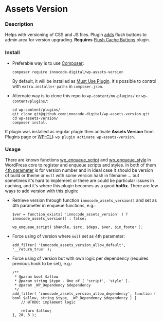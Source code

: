 # Assets Version

### Description

Helps with versioning of CSS and JS files. Plugin [adds](https://github.com/innocode-digital/wp-flush-cache#documentation)
flush buttons to admin area for version upgrading.
**Requires** [Flush Cache Buttons](https://github.com/innocode-digital/wp-flush-cache) plugin.

### Install

- Preferable way is to use [Composer](https://getcomposer.org/):

    ````
    composer require innocode-digital/wp-assets-version
    ````

  By default, it will be installed as [Must Use Plugin](https://codex.wordpress.org/Must_Use_Plugins).
  It's possible to control with `extra.installer-paths` in `composer.json`.

- Alternate way is to clone this repo to `wp-content/mu-plugins/` or `wp-content/plugins/`:

    ````
    cd wp-content/plugins/
    git clone git@github.com:innocode-digital/wp-assets-version.git
    cd wp-assets-version/
    composer install
    ````

If plugin was installed as regular plugin then activate **Assets Version** from Plugins page
or [WP-CLI](https://make.wordpress.org/cli/handbook/): `wp plugin activate wp-assets-version`.

### Usage

There are known functions [wp_enqueue_script](https://developer.wordpress.org/reference/functions/wp_enqueue_script/) and
[wp_enqueue_style](https://developer.wordpress.org/reference/functions/wp_enqueue_style/) in WordPress core to register
and enqueue scripts and styles. In both of them [4th parameter](https://developer.wordpress.org/reference/functions/wp_enqueue_script/#parameters)
is for version number and in ideal case it should be version of build or theme or `null` with some version hash in filename ... 
but sometimes it's hard to implement or there are could be particular issues in caching, and it's where this plugin becomes
as a good **hotfix**. There are few ways to add version with this plugin:

- Retrieve version through function `innocode_assets_version()` and set as 4th parameter in enqueue functions, e.g.:

  ````
  $ver = function_exists( 'innocode_assets_version' ) ? innocode_assets_version() : false;
  
  wp_enqueue_script( $handle, $src, $deps, $ver, $in_footer );
  ````
  
- Force using of version where `null` set as 4th parameter:

  ````
  add_filter( 'innocode_assets_version_allow_default', '__return_true' );
  ````
  
- Force using of version but with own logic per dependency (requires previous hook to be set), e.g.:

  ````
  /**
   * @param bool $allow
   * @param string $type - One of [ 'script', 'style' ].
   * @param _WP_Dependency $dependency
   */
  add_filter( 'innocode_assets_version_allow_dependency', function ( bool $allow, string $type, _WP_Dependency $dependency ) {
      // @TODO: implement logic

      return $allow;
  }, 20, 3 );
  ````
